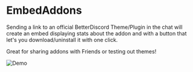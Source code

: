 # EmbedAddons
Sending a link to an official BetterDiscord Theme/Plugin in the chat will create an embed displaying stats about the addon and with a button that let's you download/uninstall it with one click.

Great for sharing addons with Friends or testing out themes!

![Demo](https://user-images.githubusercontent.com/67547385/154821798-8ea9e4f6-51c6-453e-98b2-e2debfe4a297.png)
